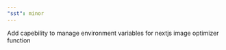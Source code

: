 ```yaml
---
"sst": minor
---
```


Add capebility to manage environment variables for nextjs image optimizer function
